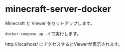 # minecraft-server-docker
Minecraft と Viewer をセットアップします。

`docker-compose up -d` で実行します。

http://localhost/ にアクセスするとViewerが表示されます。
